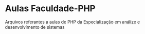 # Aulas Faculdade-PHP
Arquivos referantes a aulas de PHP da Especialização em análize e desenvolvimento de sistemas
